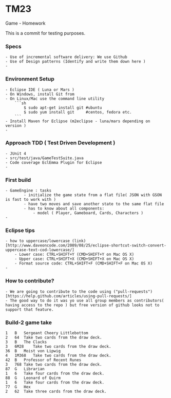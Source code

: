 # TM23


Game - Homework


This is a commit for testing purposes. 


### Specs 

	- Use of incremental software delivery: We use Github
	- Use of Design patterns (Identify and write them down here )  
	- 


### Environment Setup 
	- Eclipse IDE ( Luna or Mars ) 
	- On Windows, install Git from 
	- On Linux/Mac use the command line utility
		```sh
			$ sudo apt-get install git #ubuntu 
			$ sudo yum install git 	   #centos, fedora etc.
		```
	- Install Maven for Eclipse (m2eclipse - luna/mars depending on version ) 
	- 

### Approach TDD ( Test Driven Development ) 
	- JUnit 4 
	- src/test/java/GameTestSuite.java 
	- Code coverage EclEmma Plugin for Eclipse 
	- 

### First build 
	- GameEngine : tasks 
			- initialize the game state from a flat file( JSON with GSON is fast to work with )
			- have two moves and save another state to the same flat file 
			- has to know about all components:
				- model ( Player, Gameboard, Cards, Characters ) 
	- 


### Eclipse tips 
	- how to uppercase/lowercase (link)[http://www.daveoncode.com/2009/08/25/eclipse-shortcut-switch-convert-uppercase-text-cod-lowercase/]
		- Lower case: CTRL+SHIFT+Y (CMD+SHIFT+Y on Mac OS X)
		- Upper case: CTRL+SHIFT+X (CMD+SHIFT+X on Mac OS X)
		- Format source code: CTRL+SHIFT+F (CMD+SHIFT+F on Mac OS X)
	- 


### How to contribute?
	- We are going to contribute to the code using ("pull-requests")[https://help.github.com/articles/using-pull-requests/]
	- The good way to do it was yo use all group members as contributors( having access to the repo ) but free version of github looks not to support that feature. 
	
	
	
	
### Build-2 game take 
	
	1	B	Sergeant Cheery Littlebottom	
	2	64	Take two cards from the draw deck.
	3	B	The Clacks	
	3	6M28	Take two cards from the draw deck.
	36	B	Moist von Lipwig 	
	4	1M368	Take two cards from the draw deck.
	42	B	Professor of Recent Runes	
	3	768	Take two cards from the draw deck.
	87	G	Librarian	
	1	6	Take four cards from the draw deck.
	88	G	Leonard of Quirm	
	1	6	Take four cards from the draw deck.
	77	G	Hex	
	2	62	Take three cards from the draw deck.
	
	
	